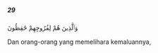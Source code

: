 ##### 29

<span class="ayah">وَٱلَّذِينَ هُمْ لِفُرُوجِهِمْ حَٰفِظُونَ</span>

<span class="ayah_translation">Dan orang-orang yang memelihara kemaluannya,</span>
